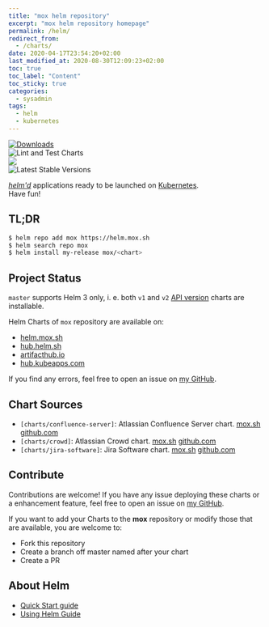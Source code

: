 ```yaml
---
title: "mox helm repository"
excerpt: "mox helm repository homepage"
permalink: /helm/
redirect_from:
  - /charts/
date: 2020-04-17T23:54:20+02:00
last_modified_at: 2020-08-30T12:09:23+02:00
toc: true
toc_label: "Content"
toc_sticky: true
categories:
  - sysadmin
tags:
  - helm
  - kubernetes
---
```


[![Downloads](https://img.shields.io/github/downloads/javimox/helm-charts/total?color=blue&label=Downloads&style=plastic)](https://github.com/javimox/helm-charts/releases/)  
![Lint and Test Charts](https://github.com/javimox/helm-charts/workflows/Lint%20and%20Test%20Charts/badge.svg)  
[![](https://github.com/javimox/helm-charts/workflows/Release%20Charts/badge.svg?branch=master)](https://github.com/javimox/helm-charts/actions)  
![Latest Stable Versions](https://github.com/javimox/helm-charts/workflows/Latest%20Stable%20Versions/badge.svg)

[*helm'd*](https://github.com/helm/helm) applications ready to be launched on [Kubernetes](https://kubernetes.io/).  
Have fun!

## TL;DR

```bash
$ helm repo add mox https://helm.mox.sh
$ helm search repo mox
$ helm install my-release mox/<chart>
```

## Project Status

`master` supports Helm 3 only, i. e. both `v1` and `v2` [API version](https://helm.sh/docs/topics/charts/#the-apiversion-field) charts are installable.

Helm Charts of `mox` repository are available on:
 * [helm.mox.sh](https://helm.mox.sh)
 * [hub.helm.sh](https://hub.helm.sh/charts/mox)
 * [artifacthub.io](https://artifacthub.io/packages/search?repo=mox)
 * [hub.kubeapps.com](https://hub.kubeapps.com/charts/mox)
 
If you find any errors, feel free to open an issue on [my GitHub](https://github.com/javimox/helm-charts/tree/master).

## Chart Sources

* `[charts/confluence-server]`: Atlassian Confluence Server chart. [mox.sh](https://mox.sh/helm/charts/confluence-server/) [github.com](https://github.com/javimox/helm-charts/tree/master/charts/confluence-server)
* `[charts/crowd]`: Atlassian Crowd chart. [mox.sh](https://mox.sh/helm/charts/crowd/) [github.com](https://github.com/javimox/helm-charts/tree/master/charts/crowd)
* `[charts/jira-software]`: Jira Software chart. [mox.sh](https://mox.sh/helm/charts/jira-software/) [github.com](https://github.com/javimox/helm-charts/tree/master/charts/jira-software)

## Contribute

Contributions are welcome! If you have any issue deploying these charts or a enhancement feature, feel free to open an issue on [my GitHub](https://github.com/javimox/helm-charts/tree/master).

If you want to add your Charts to the **mox** repository or modify those that are available, you are welcome to:

* Fork this repository
* Create a branch off master named after your chart
* Create a PR

## About Helm

* [Quick Start guide](https://helm.sh/docs/intro/quickstart/)
* [Using Helm Guide](https://helm.sh/docs/intro/using_helm/)
